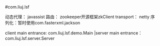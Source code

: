 #com.liuj.lsf

动态代理： javassist
路由： zookeeper开源框架zkClient
transport： netty
序列化：暂时使用com.fasterxml.jackson


client main entrance: com.liuj.lsf.demo.Main 
|server main entrance：com.liuj.lsf.server.Server
